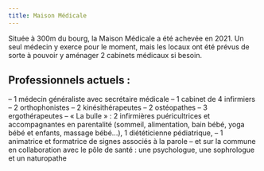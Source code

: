 ```yaml
---
title: Maison Médicale
---
```

Située à 300m du bourg, la Maison Médicale a été achevée en 2021. Un seul médecin y exerce pour le moment, mais les locaux ont été prévus de sorte à pouvoir y aménager 2 cabinets médicaux si besoin.

## Professionnels actuels :

– 1 médecin généraliste avec secrétaire médicale
– 1 cabinet de 4 infirmiers
– 2 orthophonistes
– 2 kinésithérapeutes
– 2 ostéopathes
– 3 ergothérapeutes
– « La bulle » : 2 infirmières puéricultrices et accompagnantes en parentalité (sommeil, alimentation, bain bébé, yoga bébé et enfants, massage bébé...), 1 diététicienne pédiatrique,
– 1 animatrice et formatrice de signes associés à la parole
– et sur la commune en collaboration avec le pôle de santé : une psychologue, une
sophrologue et un naturopathe